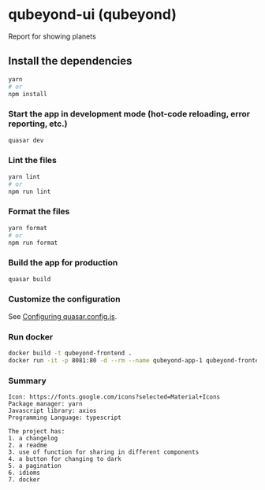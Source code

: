 # qubeyond-ui (qubeyond)

Report for showing planets

## Install the dependencies
```bash
yarn
# or
npm install
```

### Start the app in development mode (hot-code reloading, error reporting, etc.)
```bash
quasar dev
```


### Lint the files
```bash
yarn lint
# or
npm run lint
```


### Format the files
```bash
yarn format
# or
npm run format
```



### Build the app for production
```bash
quasar build
```

### Customize the configuration
See [Configuring quasar.config.js](https://v2.quasar.dev/quasar-cli-vite/quasar-config-js).

### Run docker
```bash
docker build -t qubeyond-frontend .
docker run -it -p 8081:80 -d --rm --name qubeyond-app-1 qubeyond-frontend
```

### Summary
```
Icon: https://fonts.google.com/icons?selected=Material+Icons
Package manager: yarn
Javascript library: axios
Programming Language: typescript

The project has:
1. a changelog
2. a readme
3. use of function for sharing in different components
4. a button for changing to dark
5. a pagination
6. idioms
7. docker
```